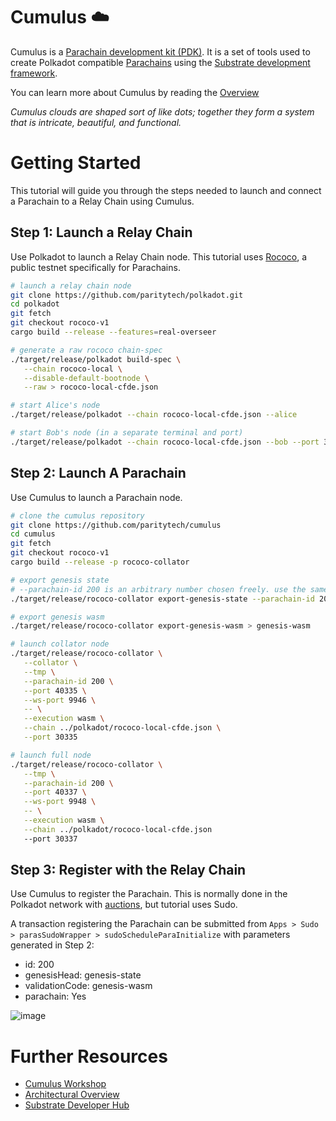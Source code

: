 # Cumulus :cloud:

Cumulus is a [Parachain development kit (PDK)](https://wiki.polkadot.network/docs/en/build-pdk). It is a set of tools used to create Polkadot compatible [Parachains](https://substrate.dev/docs/en/knowledgebase/getting-started/glossary#parachain) using the [Substrate development framework](https://substrate.dev/docs/en/knowledgebase/getting-started/glossary#frame).

You can learn more about Cumulus by reading the [Overview](docs/overview.md)

_Cumulus clouds are shaped sort of like dots; together they form a system that is intricate, beautiful, and functional._

# Getting Started

This tutorial will guide you through the steps needed to launch and connect a Parachain to a Relay Chain using Cumulus.

## Step 1: Launch a Relay Chain
Use Polkadot to launch a Relay Chain node. This tutorial uses [Rococo](https://polkadot.network/introducing-rococo-polkadots-parachain-testnet/), a public testnet specifically for Parachains. 

```bash
# launch a relay chain node
git clone https://github.com/paritytech/polkadot.git
cd polkadot
git fetch
git checkout rococo-v1
cargo build --release --features=real-overseer

# generate a raw rococo chain-spec
./target/release/polkadot build-spec \
   --chain rococo-local \
   --disable-default-bootnode \
   --raw > rococo-local-cfde.json

# start Alice's node
./target/release/polkadot --chain rococo-local-cfde.json --alice

# start Bob's node (in a separate terminal and port)
./target/release/polkadot --chain rococo-local-cfde.json --bob --port 30334

```

## Step 2: Launch A Parachain
Use Cumulus to launch a Parachain node.

```bash
# clone the cumulus repository
git clone https://github.com/paritytech/cumulus
cd cumulus
git fetch
git checkout rococo-v1
cargo build --release -p rococo-collator

# export genesis state
# --parachain-id 200 is an arbitrary number chosen freely. use the same parachain id everywhere
./target/release/rococo-collator export-genesis-state --parachain-id 200 > genesis-state

# export genesis wasm
./target/release/rococo-collator export-genesis-wasm > genesis-wasm

# launch collator node
./target/release/rococo-collator \
   --collator \
   --tmp \
   --parachain-id 200 \
   --port 40335 \
   --ws-port 9946 \
   -- \
   --execution wasm \
   --chain ../polkadot/rococo-local-cfde.json \
   --port 30335

# launch full node
./target/release/rococo-collator \
   --tmp \
   --parachain-id 200 \
   --port 40337 \
   --ws-port 9948 \
   -- \
   --execution wasm \
   --chain ../polkadot/rococo-local-cfde.json 
   --port 30337
```

## Step 3: Register with the Relay Chain
Use Cumulus to register the Parachain. This is normally done in the Polkadot network with [auctions](https://wiki.polkadot.network/docs/en/learn-auction), but tutorial uses Sudo.

A transaction registering the Parachain can be submitted from `Apps > Sudo > parasSudoWrapper > sudoScheduleParaInitialize` with parameters generated in Step 2:

- id: 200
- genesisHead: genesis-state
- validationCode: genesis-wasm
- parachain: Yes


![image](https://user-images.githubusercontent.com/2915325/99548884-1be13580-2987-11eb-9a8b-20be658d34f9.png)

# Further Resources
- [Cumulus Workshop](https://substrate.dev/cumulus-workshop/#/en/)
- [Architectural Overview](docs/overview.md)
- [Substrate Developer Hub](https://substrate.dev/en/)
